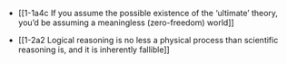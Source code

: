 - [[1-1a4c If you assume the possible existence of the ‘ultimate’ theory, you’d be assuming a meaningless (zero-freedom) world]]

- [[1-2a2 Logical reasoning is no less a physical process than scientific reasoning is, and it is inherently fallible]]


